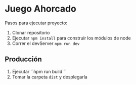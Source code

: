 # Juego Ahorcado

Pasos para ejecutar proyecto:

1. Clonar repositorio
2. Ejecutar ``` npm install ``` para construir los módulos de node
3. Correr el devServer ```npm run dev```


## Producción

1. Ejecutar ``ǹpm run build```
2. Tomar la carpeta ```dist``` y desplegarla